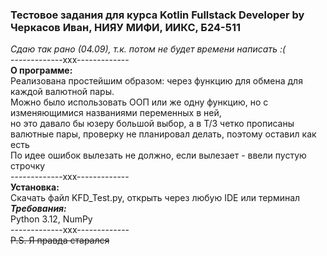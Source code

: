 ### Тестовое задания для курса Kotlin Fullstack Developer by Черкасов Иван, НИЯУ МИФИ, ИИКС, Б24-511
_Сдаю так рано (04.09), т.к. потом не будет времени написать :(_ \
-------------ххх------------- \
**О программе:**\
Реализована простейшим образом: через функцию для обмена для каждой валютной пары.\
Можно было использовать ООП или же одну функцию, но с изменяющимися названиями переменных в ней,\
но это давало бы юзеру большой выбор, а в Т/З четко прописаны валютные пары, проверку не планировал делать, поэтому оставил как есть\
По идее ошибок вылезать не должно, если вылезает - ввели пустую строчку\
-------------ххх-------------\
**Установка:**\
Скачать файл KFD_Test.py, открыть через любую IDE или терминал\
***Требования:***\
Python 3.12, NumPy\
-------------ххх-------------\
~~P.S. Я правда старался~~